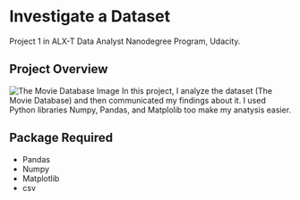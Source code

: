 # Investigate a Dataset
Project 1 in ALX-T Data Analyst Nanodegree Program, Udacity.

## Project Overview
![The Movie Database Image](https://miro.medium.com/max/400/1*Y9-6_bh5a00rJWWoQ28NMQ.jpeg)
In this project, I analyze the dataset (The Movie Database) and then communicated my findings about it. I used Python libraries Numpy, Pandas, and Matplolib too make my anatysis easier.

## Package Required
* Pandas
* Numpy
* Matplotlib
* csv
